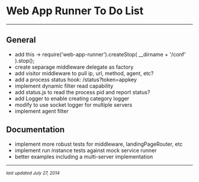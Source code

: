 # Web App Runner To Do List
- - -

## General

* add this -> require('web-app-runner').createStop( __dirname + '/conf' ).stop();
* create separage middleware delegate as factory
* add visitor middleware to pull ip, url, method, agent, etc?
* add a process status hook: /status?token=appkey
* implement dynamic filter read capability
* add status.js to read the process pid and report status?
* add Logger to enable creating category logger
* modify to use socket logger for multiple servers
* implement agent filter

## Documentation

* implement more robust tests for middleware, landingPageRouter, etc
* implement run instance tests against mock service runner
* better examples including a multi-server implementation

- - -
<p><small><em>last updated July 27, 2014</em></small></p>
